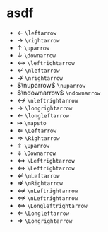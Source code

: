 # asdf
- $\leftarrow$                          `\leftarrow`
- $\rightarrow$                         `\rightarrow`
- $\uparrow$                            `\uparrow`
- $\downarrow$                          `\downarrow`
- $\leftrightarrow$                     `\leftrightarrow`
- $\nleftarrow$                         `\nleftarrow`
- $\nrightarrow$                        `\nrightarrow`
- $\nuparrow$                           `\nuparrow`
- $\ndownarrow$                         `\ndownarrow`
- $\nleftrightarrow$                    `\nleftrightarrow`
- $\longrightarrow$                     `\longrightarrow`
- $\longleftarrow$                      `\longleftarrow`
- $\mapsto$                             `\mapsto`
- $\Leftarrow$                          `\Leftarrow`
- $\Rightarrow$                         `\Rightarrow`
- $\Uparrow$                            `\Uparrow`
- $\Downarrow$                          `\Downarrow`
- $\Leftrightarrow$                     `\Leftrightarrow`
- $\Leftrightarrow$                     `\Leftrightarrow`
- $\nLeftarrow$                         `\nLeftarrow`
- $\nRightarrow$                        `\nRightarrow`
- $\nLeftrightarrow$                    `\nLeftrightarrow`
- $\nLeftrightarrow$                    `\nLeftrightarrow`
- $\Longleftrightarrow$                 `\Longleftrightarrow`
- $\Longleftarrow$                      `\Longleftarrow`
- $\Longrightarrow$                     `\Longrightarrow`

